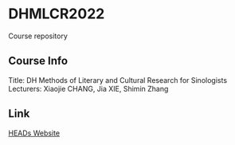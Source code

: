 # DHMLCR2022
Course repository

## Course Info
Title: DH Methods of Literary and Cultural Research for Sinologists
Lecturers: Xiaojie CHANG, Jia XIE, Shimin Zhang

## Link
[HEADs Website](dhhd2022.github.io)

